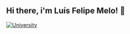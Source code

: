 ## Hi there, i'm Luís Felipe Melo!  👋

[![University](https://img.shields.io/badge/UCSAL-Systems%20Analysis%20%26%20Development-blue)](https://www.ucsal.br/)



